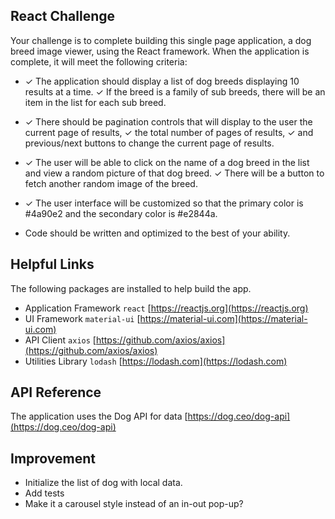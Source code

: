 ## React Challenge

Your challenge is to complete building this single page application, a dog breed image viewer, using the React framework. When the application is complete, it will meet the following criteria:

- ✓ The application should display a list of dog breeds displaying 10 results at a time. ✓ If the breed is a family of sub breeds, there will be an item in the list for each sub breed.

- ✓ There should be pagination controls that will display to the user the current page of results, ✓ the total number of pages of results, ✓ and previous/next buttons to change the current page of results.

- ✓ The user will be able to click on the name of a dog breed in the list and view a random picture of that dog breed. ✓ There will be a button to fetch another random image of the breed.

- ✓ The user interface will be customized so that the primary color is #4a90e2 and the secondary color is #e2844a.

- Code should be written and optimized to the best of your ability.

## Helpful Links

The following packages are installed to help build the app.

- Application Framework `react` [https://reactjs.org](https://reactjs.org)
- UI Framework `material-ui` [https://material-ui.com](https://material-ui.com)
- API Client `axios` [https://github.com/axios/axios](https://github.com/axios/axios)
- Utilities Library `lodash` [https://lodash.com](https://lodash.com)

## API Reference

The application uses the Dog API for data [https://dog.ceo/dog-api](https://dog.ceo/dog-api)


## Improvement
- Initialize the list of dog with local data.
- Add tests
- Make it a carousel style instead of an in-out pop-up?